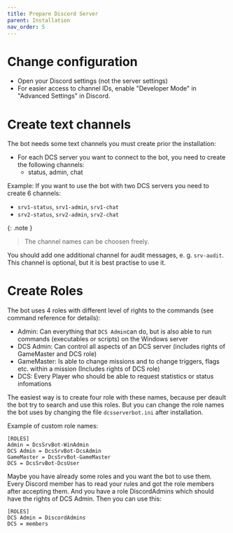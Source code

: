 ```yaml
---
title: Prepare Discord Server
parent: Installation
nav_order: 5
---
```


# Change configuration
- Open your Discord settings (not the server settings)
- For easier access to channel IDs, enable "Developer Mode" in "Advanced Settings" in Discord.

# Create text channels

The bot needs some text channels you must create prior the installation:
- For each DCS server you want to connect to the bot, you need to create the following channels:
  - status, admin, chat

Example:
If you want to use the bot with two DCS servers you need to create 6 channels:
- `srv1-status`, `srv1-admin`, `srv1-chat`
- `srv2-status`, `srv2-admin`, `srv2-chat`

{: .note }
> The channel names can be choosen freely.

You should add one additional channel for audit messages, e. g. `srv-audit`.
This channel is optional, but it is best practise to use it.

# Create Roles
The bot uses 4 roles with different level of rights to the commands (see command reference for details):
- Admin: Can everything that `DCS Admin`can do, but is also able to run commands (executables or scripts) on the Windows server
- DCS Admin: Can control all aspects of an DCS server (includes rights of GameMaster and DCS role)
- GameMaster: Is able to change missions and to change triggers, flags etc. within a mission (Includes rights of DCS role)
- DCS: Every Player who should be able to request statistics or status infomations

The easiest way is to create four role with these names, because per deault the bot try to search and use this roles.
But you can change the role names the bot uses by changing the file `dcsserverbot.ini` after installation.

Example of custom role names:
```
[ROLES]
Admin = DcsSrvBot-WinAdmin
DCS Admin = DcsSrvBot-DcsAdmin
GameMaster = DcsSrvBot-GameMaster
DCS = DcsSrvBot-DcsUser
```

Maybe you have already some roles and you want the bot to use them.
Every Discord member has to read your rules and got the role members after accepting them.
And you have a role DiscordAdmins which should have the rights of DCS Admin.
Then you can use this:

```
[ROLES]
DCS Admin = DiscordAdmins
DCS = members
```
